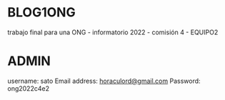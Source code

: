 ﻿# BLOG1ONG
trabajo final para una ONG - informatorio 2022 - comisión 4 - EQUIPO2


# ADMIN
username: sato
Email address: horaculord@gmail.com
Password: ong2022c4e2



